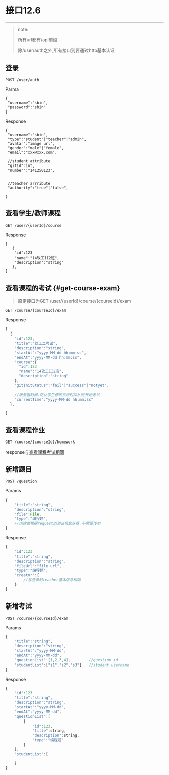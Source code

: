 # 接口12.6

---

> note:
>
> 所有url都有/api前缀
>
> 除/user/auth之外,所有接口到要通过http基本认证

## 登录

```
POST /user/auth
```

Parma

```
{
 "username":"sbin",
 "password":"sbin"
}
```

Response

```
{
 "username":"sbin",
 "type":"student"|"teacher"|"admin",
 "avatar":"image url",
 "gender":"male"|"female",
 "email":"xxx@xxx.com",

 //student attribute
 "gitId":int,
 "number":"141250123",


 //teacher arrribute
 "authority":"true"|"false",

}
```

## 查看学生/教师课程

```
GET /user/{userId}/course
```

Response

```
[
   {
    "id":123
    "name":"14软工II2班",
    "description":"string"
   },
]
```

## 查看课程的考试 {#get-course-exam}

> 原定接口为GET /user/{userId}/course/{courseId}/exam

```
GET /course/{courseId}/exam
```

Response

```js
[
  {
    "id":123,
    "title":"软工二考试",
    "description":"string",
    "startAt":"yyyy-MM-dd hh:mm:ss",
    "endAt":"yyyy-MM-dd hh:mm:ss",
    "course":{
      "id":123
      "name":"14软工II2班",
      "description":"string"
    },
    "gitInitStatus":"fail"|"success"|"notyet",

    //服务器时间.防止学生修改系统时间从而开始考试
    "currentTime":"yyyy-MM-dd hh:mm:ss" 
  },

]
```

## 查看课程作业

```
GET /course/{courseId}/homework
```

response与[查看课程考试相同](#get-course-exam)

## 新增题目

```
POST /question
```

Params

```js
{
    "title":"string",
    "description":"string",
    "file":File,
    "type":"编程题",
    //创建者根据request的验证信息获得,不需要传参
}
```

Response

```js
{
    "id":123
    "title":"string", 
    "description":"string", 
    "fileUrl":"file url", 
    "type":"编程题",
    "creator":{
        //与登录时teacher基本信息相同
    }
}
```

## 新增考试

```
POST /course/{courseId}/exam
```

Params

```js
{
    "title":"string",
    "description":"string",
    "startAt":"yyyy-MM-dd",
    "endAt":"yyyy-MM-dd",
    "questionList":[1,2,3,4],        //question id
    "studentList":["s1","s2","s3"]   //student username 
}
```

Response

```js
{
    "id":123
    "title":"string", 
    "description":"string", 
    "startAt":"yyyy-MM-dd", 
    "endAt":"yyyy-MM-dd",
    "questionList":[
        {
            "id":123,
            "title":string,
            "description":string,
            "type":"编程题"
        }
    ], 
    "studentList":[
       
    ] 
}
```



